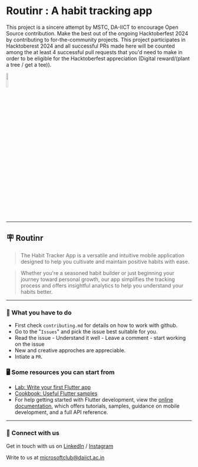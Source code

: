 # Routinr : A habit tracking app

This project is a sincere attempt by MSTC, DA-IICT to encourage Open Source contribution. Make the best out of the ongoing Hacktoberfest 2024 by contributing to for-the-community projects. This project participates in Hacktoberest 2024 and all successful PRs made here will be counted among the at least 4 successful pull requests that you'd need to make in order to be eligible for the Hacktoberfest appreciation (Digital reward/(plant a tree / get a tee)).

<img src="https://res.cloudinary.com/dbvyvfe61/image/upload/v1619799241/Cicada%203301:%20Reinvented/MSTC_ffmo9v.png" width="10%">

---

## :placard: Routinr
>The Habit Tracker App is a versatile and intuitive mobile application designed to help you cultivate and maintain positive habits with ease.

>Whether you're a seasoned habit builder or just beginning your journey toward personal growth, our app simplifies the tracking process and offers insightful analytics to help you understand your habits better.
---

### :dart: What you have to do
* First check `contributing.md` for details on how to work with github.
* Go to the "`Issues`" and pick the issue best suitable for you. 
* Read the issue - Understand it well - Leave a comment - start working on the issue
* New and creative approches are appreciable.
* Intiate a `PR`.

### :desktop_computer: Some resources you can start from

- [Lab: Write your first Flutter app](https://docs.flutter.dev/get-started/codelab)
- [Cookbook: Useful Flutter samples](https://docs.flutter.dev/cookbook)
- For help getting started with Flutter development, view the
[online documentation](https://docs.flutter.dev/), which offers tutorials,
samples, guidance on mobile development, and a full API reference.

---

### 🔗 Connect with us
Get in touch with us on [LinkedIn](https://www.linkedin.com/company/microsoft-student-technical-club-da-iict/) / [Instagram](https://www.instagram.com/mstc_daiict/)

Write to us at microsoftclub@daiict.ac.in
